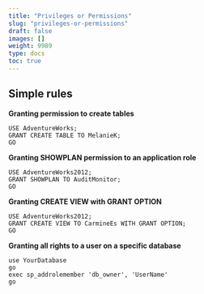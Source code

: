 ```yaml
---
title: "Privileges or Permissions"
slug: "privileges-or-permissions"
draft: false
images: []
weight: 9989
type: docs
toc: true
---
```


## Simple rules
**Granting permission to create tables**

    USE AdventureWorks;  
    GRANT CREATE TABLE TO MelanieK;  
    GO 

**Granting SHOWPLAN permission to an application role**

    USE AdventureWorks2012;  
    GRANT SHOWPLAN TO AuditMonitor;  
    GO  

 **Granting CREATE VIEW with GRANT OPTION**

    USE AdventureWorks2012;  
    GRANT CREATE VIEW TO CarmineEs WITH GRANT OPTION;  
    GO 

**Granting all rights to a user on a specific database**

    use YourDatabase
    go
    exec sp_addrolemember 'db_owner', 'UserName'
    go

 


